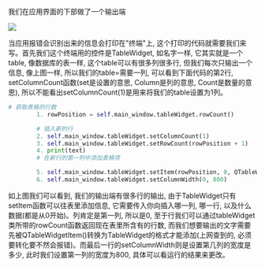 我们在应用界面的下部做了一个输出端

<img src="../img/222.bmp"></img>

当应用报错会识别出来的信息会打印在"终端"上, 这个打印的代码就需要我们来写。首先我们这个终端用的控件是TableWidget, 如名字一样, 它其实就是一个table, 像数据库的表一样, 这个table可以有很多列很多行, 但我们每次只输出一个信息, 像上图一样, 所以我们的table=需要一列, 可以看到下面代码的第2行, setColumnCount函数(set是设置的意思, Column是列的意思, Count是数量的意思), 所以不能看出setColumnCount(1)是用来将我们的table设置为1列。

```python
# 获取表格的行数
        1. rowPosition = self.main_window.tableWidget.rowCount()

        # 插入新的行
        2. self.main_window.tableWidget.setColumnCount(1)
        3. self.main_window.tableWidget.setRowCount(rowPosition + 1)
        4. print(text)
        # 在新行的第一列中添加表格项

        5. self.main_window.tableWidget.setItem(rowPosition, 0, QTableWidgetItem(text))
        6. self.main_window.tableWidget.setColumnWidth(0, 800)
```
如上图我们可以看到, 我们的输出端有很多行的输出, 由于TableWidget只有setItem函数可以往表里添加信息, 它需要传入你向插入哪一列, 哪一行, 以及什么数据(都是从0开始)。列肯定是第一列, 所以是0, 至于行我们可以通过tableWidget类所带的rowCount函数返回现在表里所含有的行数, 而我们想要输出的文字需要先被QTableWidgetItem()转换为TableWidget的格式才能添加(上网查到的, 必须要转化要不然会报错)。而最后一行的setColumnWidth则是设置第几列的宽度是多少, 此时我们设置第一列的宽度为800, 具体可以看运行的结果来更改。